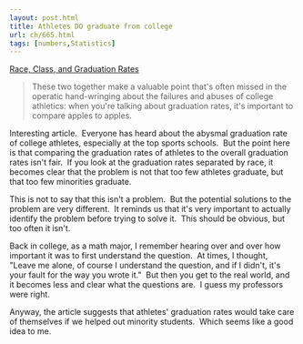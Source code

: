 ```yaml
---
layout: post.html
title: Athletes DO graduate from college
url: ch/665.html
tags: [numbers,Statistics]
---
```

[Race, Class, and Graduation Rates](http://scienceblogs.com/principles/2007/10/race_class_and_graduation_rate.php)

> These two together make a valuable point that's often missed in the operatic hand-wringing about the failures and abuses of college athletics: when you're talking about graduation rates, it's important to compare apples to apples.

Interesting article.  Everyone has heard about the abysmal graduation rate of college athletes, especially at the top sports schools.  But the point here is that comparing the graduation rates of athletes to the overall graduation rates isn't fair.  If you look at the graduation rates separated by race, it becomes clear that the problem is not that too few athletes graduate, but that too few minorities graduate. 

This is not to say that this isn't a problem.  But the potential solutions to the problem are very different.  It reminds us that it's very important to actually identify the problem before trying to solve it.  This should be obvious, but too often it isn't.

Back in college, as a math major, I remember hearing over and over how important it was to first understand the question.  At times, I thought, "Leave me alone, of course I understand the question, and if I didn't, it's your fault for the way you wrote it."  But then you get to the real world, and it becomes less and clear what the questions are.  I guess my professors were right. 

Anyway, the article suggests that athletes' graduation rates would take care of themselves if we helped out minority students.  Which seems like a good idea to me. 
